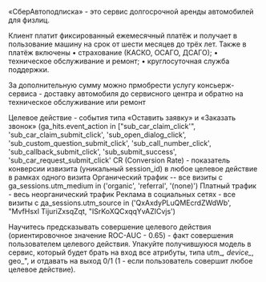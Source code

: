 «СберАвтоподписка» - это сервис долгосрочной аренды автомобилей для физлиц. 

Клиент платит фиксированный ежемесячный платёж и получает в пользование машину на срок от шести месяцев до трёх лет. 
Также в платёж включены
• страхование (КАСКО, ОСАГО, ДСАГО); 
• техническое обслуживание и ремонт; 
• круглосуточная служба поддержки. 

За дополнительную сумму можно прмобрести услугу консьерж-сервиса - доставку автомобиля до сервисного центра и обратно на техническое обслуживание или ремонт

Целевое действие - события типа «Оставить заявку» и «Заказать звонок» (ga_hits.event_action in ["sub_car_claim_click'", 'sub_car_claim_submit_click', 'sub_open_dialog_click', 'sub_custom_question_submit_click', 'sub_call_number_click', 
'sub_callback_submit_click', 'sub_submit_success', 'sub_car_request_submit_click'
CR (Conversion Rate) - показатель конверсии извизита (уникальный session_id) в любое целевое действие в рамках одного визита 
Органический трафик -- все визиты с ga_sessions.utm_medium in ('organic', 'referral', '(none)')
Платный трафик - весь неорганический трафик
Реклама в социальных сетях - все визиты с да_sessions.utm_source in ('QxAxdyPLuQMEcrdZWdWb', "MvfHsxl TijuriZxsqZqt, "ISrKoXQCxqqYvAZICvjs')

Научитесь предсказывать совершение целевого действия (ориентировочное значение ROC-AUC - 0.65) - факт совершения пользователем целевого действия. 
Упакуйте получившуюся модель в сервис, который будет брать на вход все атрибуты, типа utm_*, device_*, geо_", и отдавать на выход 0/1 (1 - если пользователь совершит любое целевое действие).
